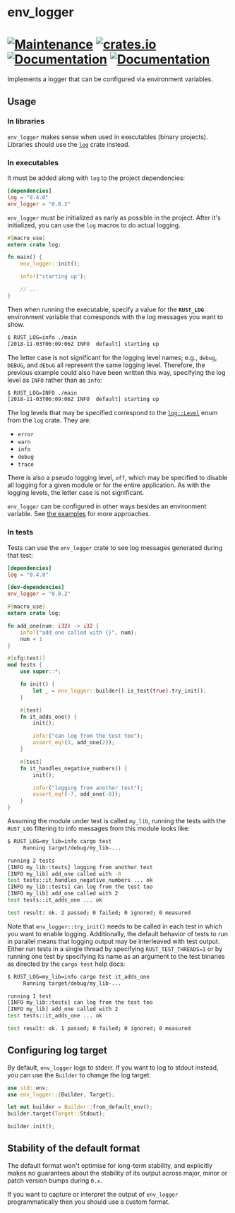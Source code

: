# env_logger

[![Maintenance](https://img.shields.io/badge/maintenance-actively%20maintained-brightgreen.svg)](https://github.com/env-logger-rs/env_logger)
[![crates.io](https://img.shields.io/crates/v/env_logger.svg)](https://crates.io/crates/env_logger)
[![Documentation](https://docs.rs/env_logger/badge.svg)](https://docs.rs/env_logger)
[![Documentation](https://img.shields.io/badge/docs-master-blue.svg)](https://env-logger-rs.github.io/env_logger/env_logger/index.html)
==========

Implements a logger that can be configured via environment variables.

## Usage

### In libraries

`env_logger` makes sense when used in executables (binary projects). Libraries should use the [`log`](https://doc.rust-lang.org/log) crate instead.

### In executables

It must be added along with `log` to the project dependencies:

```toml
[dependencies]
log = "0.4.0"
env_logger = "0.8.2"
```

`env_logger` must be initialized as early as possible in the project. After it's initialized, you can use the `log` macros to do actual logging.

```rust
#[macro_use]
extern crate log;

fn main() {
    env_logger::init();

    info!("starting up");

    // ...
}
```

Then when running the executable, specify a value for the **`RUST_LOG`**
environment variable that corresponds with the log messages you want to show.

```bash
$ RUST_LOG=info ./main
[2018-11-03T06:09:06Z INFO  default] starting up
```

The letter case is not significant for the logging level names; e.g., `debug`,
`DEBUG`, and `dEbuG` all represent the same logging level. Therefore, the
previous example could also have been written this way, specifying the log
level as `INFO` rather than as `info`:

```bash
$ RUST_LOG=INFO ./main
[2018-11-03T06:09:06Z INFO  default] starting up
```

The log levels that may be specified correspond to the [`log::Level`][level-enum]
enum from the `log` crate. They are:

   * `error`
   * `warn`
   * `info`
   * `debug`
   * `trace`

[level-enum]:  https://docs.rs/log/latest/log/enum.Level.html  "log::Level (docs.rs)"

There is also a pseudo logging level, `off`, which may be specified to disable
all logging for a given module or for the entire application. As with the
logging levels, the letter case is not significant.

`env_logger` can be configured in other ways besides an environment variable. See [the examples](https://github.com/env-logger-rs/env_logger/tree/master/examples) for more approaches.

### In tests

Tests can use the `env_logger` crate to see log messages generated during that test:

```toml
[dependencies]
log = "0.4.0"

[dev-dependencies]
env_logger = "0.8.2"
```

```rust
#[macro_use]
extern crate log;

fn add_one(num: i32) -> i32 {
    info!("add_one called with {}", num);
    num + 1
}

#[cfg(test)]
mod tests {
    use super::*;

    fn init() {
        let _ = env_logger::builder().is_test(true).try_init();
    }

    #[test]
    fn it_adds_one() {
        init();

        info!("can log from the test too");
        assert_eq!(3, add_one(2));
    }

    #[test]
    fn it_handles_negative_numbers() {
        init();

        info!("logging from another test");
        assert_eq!(-7, add_one(-8));
    }
}
```

Assuming the module under test is called `my_lib`, running the tests with the
`RUST_LOG` filtering to info messages from this module looks like:

```bash
$ RUST_LOG=my_lib=info cargo test
     Running target/debug/my_lib-...

running 2 tests
[INFO my_lib::tests] logging from another test
[INFO my_lib] add_one called with -8
test tests::it_handles_negative_numbers ... ok
[INFO my_lib::tests] can log from the test too
[INFO my_lib] add_one called with 2
test tests::it_adds_one ... ok

test result: ok. 2 passed; 0 failed; 0 ignored; 0 measured
```

Note that `env_logger::try_init()` needs to be called in each test in which you
want to enable logging. Additionally, the default behavior of tests to
run in parallel means that logging output may be interleaved with test output.
Either run tests in a single thread by specifying `RUST_TEST_THREADS=1` or by
running one test by specifying its name as an argument to the test binaries as
directed by the `cargo test` help docs:

```bash
$ RUST_LOG=my_lib=info cargo test it_adds_one
     Running target/debug/my_lib-...

running 1 test
[INFO my_lib::tests] can log from the test too
[INFO my_lib] add_one called with 2
test tests::it_adds_one ... ok

test result: ok. 1 passed; 0 failed; 0 ignored; 0 measured
```

## Configuring log target

By default, `env_logger` logs to stderr. If you want to log to stdout instead,
you can use the `Builder` to change the log target:

```rust
use std::env;
use env_logger::{Builder, Target};

let mut builder = Builder::from_default_env();
builder.target(Target::Stdout);

builder.init();
```

## Stability of the default format

The default format won't optimise for long-term stability, and explicitly makes no guarantees about the stability of its output across major, minor or patch version bumps during `0.x`.

If you want to capture or interpret the output of `env_logger` programmatically then you should use a custom format.
